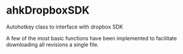 # ahkDropboxSDK
Autohotkey class to interface with dropbox SDK

A few of the most basic functions have been implemented to facilitate downloading all revisions a single file.
